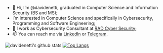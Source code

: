 - 👋 Hi, I’m @davidenetti, graduated in Computer Science and Information Security (BS and MS);
- I’m interested in Computer Science and specifically in Cybersecurity, Programming and Software Engineering;
- 💼 I work as Cybersecurity Consultant at [RAD Cyber Security](https://radsec.it/en/);
- 📫 You can reach me via [LinkedIn](https://www.linkedin.com/in/davidenetti/) or [Telegram](https://www.t.me/davidenetti).

![davidenetti's github stats](https://github-readme-stats.vercel.app/api?username=davidenetti&show_icons=true&theme=radical&hide_border=true)
[![Top Langs](https://github-readme-stats.vercel.app/api/top-langs/?username=davidenetti&layout=demo&theme=radical&hide_border=true)](https://github.com/anuraghazra/github-readme-stats)
